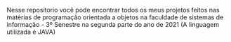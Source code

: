 Nesse repositorio você pode encontrar todos os meus projetos feitos nas matérias de programação orientada a objetos na faculdade de sistemas de informação - 3º Senestre na segunda parte do ano de 2021 (A linguagem utilizada é JAVA)